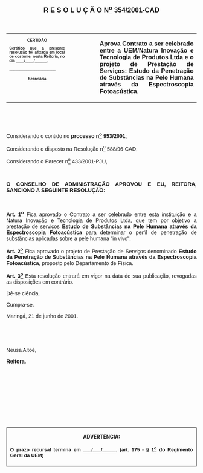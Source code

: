 <BODY>

<B><FONT FACE="Arial" SIZE=4><P ALIGN="CENTER"><A NAME="_Toc445798786"></P>
<P ALIGN="CENTER">R E S O L U &Ccedil; &Atilde; O  N<U><SUP>o</U></SUP>  354/2001-CAD</P>
</B></FONT><FONT FACE="Arial"><P ALIGN="JUSTIFY"></P>
<P ALIGN="JUSTIFY">&nbsp;</P></FONT>
<TABLE CELLSPACING=0 BORDER=0 CELLPADDING=7 WIDTH=612>
<TR><TD WIDTH="32%" VALIGN="TOP">
<B><FONT FACE="Arial" SIZE=1><P ALIGN="CENTER">CERTID&Atilde;O</P>
<P ALIGN="JUSTIFY">   Certifico que a presente resolu&ccedil;&atilde;o foi afixada em local de costume, nesta Reitoria, no dia ____/____/______.</P>
<P ALIGN="JUSTIFY"></P>
<P ALIGN="JUSTIFY">______________________</P>
<P ALIGN="CENTER">Secret&aacute;ria</B></FONT></TD>
<TD WIDTH="15%" VALIGN="TOP">&nbsp;</TD>
<TD WIDTH="52%" VALIGN="TOP">
<B><FONT FACE="Arial"><P ALIGN="JUSTIFY">Aprova Contrato a ser celebrado entre a UEM/Natura Inova&ccedil;&atilde;o e Tecnologia de Produtos Ltda e o projeto de Presta&ccedil;&atilde;o de Servi&ccedil;os: Estudo da Penetra&ccedil;&atilde;o de Subst&acirc;ncias na Pele Humana atrav&eacute;s da Espectroscopia Fotoac&uacute;stica.</B></FONT></TD>
</TR>
</TABLE>

<FONT FACE="Arial"><P ALIGN="JUSTIFY"></P>
<P ALIGN="JUSTIFY">&nbsp;</P>
<P ALIGN="JUSTIFY">&nbsp;</P>
<P ALIGN="JUSTIFY">&#9;Considerando o contido no <B>processo n<U><SUP>o</U></SUP> 953/2001</B>;</P>
<P ALIGN="JUSTIFY">&#9;Considerando o disposto na Resolu&ccedil;&atilde;o n<U><SUP>o</U></SUP> 588/96-CAD;</P>
<P ALIGN="JUSTIFY">&#9;Considerando o Parecer n<U><SUP>o</U></SUP> 433/2001-PJU,</P>
<P ALIGN="JUSTIFY"></P>
<P ALIGN="JUSTIFY">&nbsp;</P>
<B><P ALIGN="JUSTIFY">O CONSELHO DE ADMINISTRA&Ccedil;&Atilde;O APROVOU E EU, REITORA, SANCIONO A SEGUINTE RESOLU&Ccedil;&Atilde;O:</P>
</B><P ALIGN="JUSTIFY"></P>
<P ALIGN="JUSTIFY">&nbsp;</P>
<B><P ALIGN="JUSTIFY">Art. 1<U><SUP>o</B></U></SUP> Fica aprovado o Contrato a ser celebrado entre esta institui&ccedil;&atilde;o e a Natura Inova&ccedil;&atilde;o e Tecnologia de Produtos Ltda, que tem por objetivo a presta&ccedil;&atilde;o de servi&ccedil;os <B>Estudo de Subst&acirc;ncias na Pele Humana atrav&eacute;s da Espectroscopia Fotoac&uacute;stica</B> para determinar o perfil de penetra&ccedil;&atilde;o de subst&acirc;ncias aplicadas sobre a pele humana &quot;in vivo&quot;.</P>
<B><P ALIGN="JUSTIFY">Art. 2<U><SUP>o</U></SUP> </B>Fica aprovado o projeto de Presta&ccedil;&atilde;o de Servi&ccedil;os denominado <B>Estudo da Penetra&ccedil;&atilde;o de Subst&acirc;ncias na Pele Humana atrav&eacute;s da Espectroscopia Fotoac&uacute;stica</B>, proposto pelo Departamento de F&iacute;sica.</P>
<B><P ALIGN="JUSTIFY">Art. 3<U><SUP>o</U></SUP> </B>Esta resolu&ccedil;&atilde;o entrar&aacute; em vigor na data de sua publica&ccedil;&atilde;o, revogadas as disposi&ccedil;&otilde;es em contr&aacute;rio.</P>
<P ALIGN="JUSTIFY">&#9;D&ecirc;-se ci&ecirc;ncia.</P>
<P ALIGN="JUSTIFY">&#9;Cumpra-se.</P>
<P ALIGN="JUSTIFY">Maring&aacute;, 21 de junho de 2001.</P>
<P ALIGN="JUSTIFY"></P>
<P ALIGN="JUSTIFY">&nbsp;</P>
<P ALIGN="JUSTIFY">&nbsp;</P>
<P ALIGN="JUSTIFY">Neusa Alto&eacute;,</P>
<B><P ALIGN="JUSTIFY">Reitora.</P>
</B><P ALIGN="JUSTIFY"></P>
<P ALIGN="JUSTIFY">&nbsp;</P>
<P ALIGN="JUSTIFY">&nbsp;</P>
<P ALIGN="JUSTIFY">&nbsp;</P>
<P ALIGN="JUSTIFY">&nbsp;</P>
<P ALIGN="JUSTIFY">&nbsp;</P></FONT>
<TABLE BORDER CELLSPACING=1 CELLPADDING=4 WIDTH=207>
<TR><TD VALIGN="TOP">
<B><FONT SIZE=2><P ALIGN="CENTER">ADVERT&Ecirc;NCIA:</P>
</FONT><FONT FACE="Arial" SIZE=2><P ALIGN="JUSTIFY">O prazo recursal termina em ___/___/_____. (art. 175 - § 1<U><SUP>o</U></SUP> do Regimento Geral da UEM)</B></FONT></TD>
</TR>
</TABLE>

<FONT SIZE=2><P></A></P></FONT></BODY>
